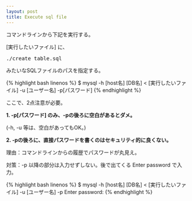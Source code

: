 ```yaml
---
layout: post
title: Execute sql file
---
```


コマンドラインから下記を実行する。

[実行したいファイル] に、
<pre>./create_table.sql</pre>
みたいなSQLファイルのパスを指定する。

{% highlight bash linenos %}
$ mysql -h [host名] [DB名] < [実行したいファイル] -u [ユーザー名] -p[パスワード]
{% endhighlight %}

ここで、2点注意が必要。

<strong>1. -p[パスワード] のみ、-pの後ろに空白があるとダメ。</strong>

(-h, -u 等は、空白があってもOK。)

<strong>2. -pの後ろに、直接パスワードを書くのはセキュリティ的に良くない。</strong>

理由：コマンドラインからの履歴でパスワードが丸見え。

対策：-p 以降の部分は入力せずしない。後で出てくる Enter password で入力。

{% highlight bash linenos %}
$ mysql -h [host名] [DB名] < [実行したいファイル] -u [ユーザー名] -p
Enter password:
{% endhighlight %}
